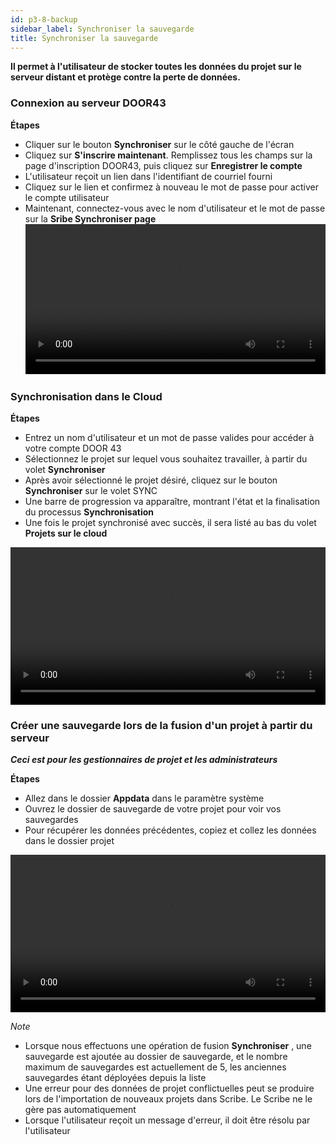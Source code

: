 ```yaml
---
id: p3-8-backup
sidebar_label: Synchroniser la sauvegarde
title: Synchroniser la sauvegarde
---
```


**Il permet à l'utilisateur de stocker toutes les données du projet sur le serveur distant et protège contre la perte de données.**

### Connexion au serveur DOOR43 ###

**Étapes**

- Cliquer sur le bouton **Synchroniser** sur le côté gauche de l'écran
- Cliquez sur **S'inscrire maintenant**. Remplissez tous les champs sur la page d'inscription DOOR43, puis cliquez sur **Enregistrer le compte**
- L'utilisateur reçoit un lien dans l'identifiant de courriel fourni
- Cliquez sur le lien et confirmez à nouveau le mot de passe pour activer le compte utilisateur
- Maintenant, connectez-vous avec le nom d'utilisateur et le mot de passe sur la **Sribe Synchroniser page**
<video controls src="/0.5.3/Logintotheserver.mov" width="100%" type="video/mov"></video>

### Synchronisation dans le Cloud ###

**Étapes**

- Entrez un nom d'utilisateur et un mot de passe valides pour accéder à votre compte DOOR 43
- Sélectionnez le projet sur lequel vous souhaitez travailler, à partir du volet **Synchroniser**
- Après avoir sélectionné le projet désiré, cliquez sur le bouton **Synchroniser** sur le volet SYNC
- Une barre de progression va apparaître, montrant l'état et la finalisation du processus **Synchronisation**
- Une fois le projet synchronisé avec succès, il sera listé au bas du volet **Projets sur le cloud**

<video controls src="/0.5.3/cloudsync.mov" width="100%" type="video/mp4"></video>

### Créer une sauvegarde lors de la fusion d'un projet à partir du serveur ###

**<i>Ceci est pour les gestionnaires de projet et les administrateurs</i>**

**Étapes**

- Allez dans le dossier **Appdata** dans le paramètre système
- Ouvrez le dossier de sauvegarde de votre projet pour voir vos sauvegardes
- Pour récupérer les données précédentes, copiez et collez les données dans le dossier projet

<video controls src="/assets/backups.mov" width="100%" type="video/mov"></video>
<p> </p>

*Note*
 - Lorsque nous effectuons une opération de fusion **Synchroniser** , une sauvegarde est ajoutée au dossier de sauvegarde, et le nombre maximum de sauvegardes est actuellement de 5, les anciennes sauvegardes étant déployées depuis la liste
 - Une erreur pour des données de projet conflictuelles peut se produire lors de l'importation de nouveaux projets dans Scribe. Le Scribe ne le gère pas automatiquement
 - Lorsque l'utilisateur reçoit un message d'erreur, il doit être résolu par l'utilisateur